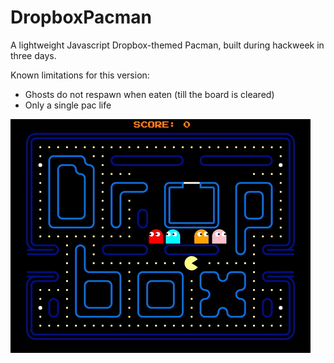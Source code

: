 # DropboxPacman
A lightweight Javascript Dropbox-themed Pacman, built during hackweek in three days.

Known limitations for this version:
 - Ghosts do not respawn when eaten (till the board is cleared)
 - Only a single pac life
 
 ![Pacman Animation](https://github.com/ArielBloch/DropboxPacman/blob/master/gifs/pacman.gif "Pacman Animation")
